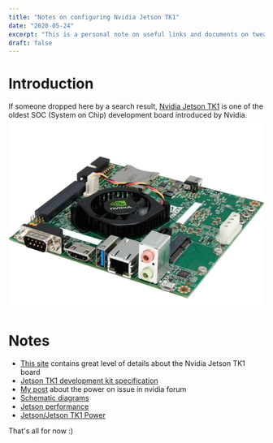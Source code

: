 ```yaml
---
title: "Notes on configuring Nvidia Jetson TK1"
date: "2020-05-24"
excerpt: "This is a personal note on useful links and documents on tweaking/configuring Nvidia Jetson TK1 board"
draft: false
---
```


# Introduction

If someone dropped here by a search result, [Nvidia Jetson TK1](https://developer.nvidia.com/embedded/buy/jetson-devkit) is one of the oldest SOC (System on Chip) development board introduced by Nvidia.
![TK1](jetson_tk1.png)

# Notes

-   [This site](https://elinux.org/Jetson_TK1) contains great level of details about the Nvidia Jetson TK1 board
-   [Jetson TK1 development kit specification](http://developer.download.nvidia.com/embedded/jetson/TK1/docs/3_HWDesignDev/JTK1_DevKit_Specification.pdf)
-   [My post](https://forums.developer.nvidia.com/t/jetson-tk1-does-not-booting-up/124598) about the power on issue in nvidia forum
-   [Schematic diagrams](https://forums.developer.nvidia.com/t/power-on-issues-with-jetson-tk1/35473/6?u=tmkasun)
-   [Jetson performance](https://elinux.org/Jetson/Performance)
-   [Jetson/Jetson TK1 Power](https://elinux.org/Jetson/Jetson_TK1_Power)

That's all for now :)
